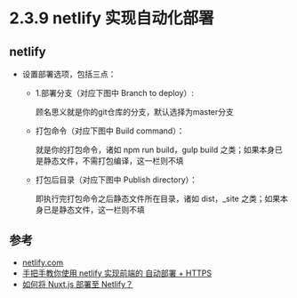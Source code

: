 # 2.3.9 netlify 实现自动化部署

## netlify

- 设置部署选项，包括三点：

  - 1.部署分支（对应下图中 Branch to deploy）:

    顾名思义就是你的git仓库的分支，默认选择为master分支

  - 打包命令（对应下图中 Build command）：

    就是你的打包命令，诸如 npm run build，gulp build 之类；如果本身已是静态文件，不需打包编译，这一栏则不填

  - 打包后目录（对应下图中 Publish directory）：

    即执行完打包命令之后静态文件所在目录，诸如 dist，_site 之类；如果本身已是静态文件，这一栏则不填
    
    

## 参考
- [netlify.com](https://app.netlify.com/)
- [手把手教你使用 netlify 实现前端的 自动部署 + HTTPS](https://www.cnblogs.com/codernie/p/9062104.html)
- [如何将 Nuxt.js 部署至 Netlify？](https://zh.nuxtjs.org/faq/netlify-deployment)
